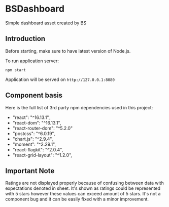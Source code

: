 # BSDashboard

Simple dashboard asset created by BS

## Introduction

Before starting, make sure to have latest version of Node.js.

To run application server:
```
npm start
```

Application will be served on `http://127.0.0.1:8080`

## Component basis

Here is the full list of 3rd party npm dependencies used in this project:

<ul>
    <li>"react": "^16.13.1",
    <li>"react-dom": "^16.13.1",
    <li>"react-router-dom": "^5.2.0"
    <li>"postcss": "^6.0.19",
    <li>"chart.js": "^2.9.4",
    <li>"moment": "^2.29.1",
    <li>"react-flagkit": "^2.0.4",
    <li>"react-grid-layout": "^1.2.0",
</ul>

## Important Note

Ratings are not displayed properly because of confusing between data with expectations denoted in sheet. It's shown as ratings could be represented with 5 stars however these values can exceed amount of 5 stars. It's not a component bug and it can be easily fixed with a minor improvement.